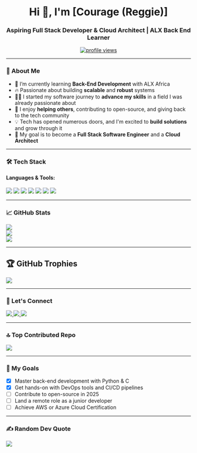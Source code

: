 <h1 align="center">Hi 👋, I'm [Courage (Reggie)]</h1>
<h3 align="center">Aspiring Full Stack Developer & Cloud Architect | ALX Back End Learner</h3>

<p align="center">
  <a href="https://github.com/yourusername">
    <img src="https://komarev.com/ghpvc/?username=yourusername&label=Profile%20views&color=0e75b6&style=flat" alt="profile views" />
  </a>
</p>

---

### 🌱 About Me

- 🎯 I’m currently learning **Back-End Development** with ALX Africa  
- 🔥 Passionate about building **scalable** and **robust** systems  
- 👨‍💻 I started my software journey to **advance my skills** in a field I was already passionate about  
- 🤝 I enjoy **helping others**, contributing to open-source, and giving back to the tech community  
- 💡 Tech has opened numerous doors, and I'm excited to **build solutions** and grow through it  
- 🚀 My goal is to become a **Full Stack Software Engineer** and a **Cloud Architect**

---

### 🛠️ Tech Stack

#### Languages & Tools:
<p>
  <img src="https://img.shields.io/badge/Python-3670A0?style=for-the-badge&logo=python&logoColor=white" />
  <img src="https://img.shields.io/badge/Bash-4EAA25?style=for-the-badge&logo=gnu-bash&logoColor=white" />
  <img src="https://img.shields.io/badge/C-00599C?style=for-the-badge&logo=c&logoColor=white" />
  <img src="https://img.shields.io/badge/JavaScript-F7DF1E?style=for-the-badge&logo=javascript&logoColor=black" />
  <img src="https://img.shields.io/badge/MySQL-4479A1?style=for-the-badge&logo=mysql&logoColor=white" />
  <img src="https://img.shields.io/badge/Linux-FCC624?style=for-the-badge&logo=linux&logoColor=black" />
  <img src="https://img.shields.io/badge/Git-F05032?style=for-the-badge&logo=git&logoColor=white" />
</p>

---

### 📈 GitHub Stats

![](https://github-readme-stats.vercel.app/api?username=r3ggi33dit&theme=dark&hide_border=true&include_all_commits=true&count_private=true)<br/>
![](https://nirzak-streak-stats.vercel.app/?user=r3ggi33dit&theme=dark&hide_border=true)<br/>
![](https://github-readme-stats.vercel.app/api/top-langs/?username=r3ggi33dit&theme=dark&hide_border=true&include_all_commits=true&count_private=true&layout=compact)

---

## 🏆 GitHub Trophies
![](https://github-profile-trophy.vercel.app/?username=r3ggi33dit&theme=radical&no-frame=false&no-bg=true&margin-w=4)

---

### 💬 Let's Connect

<p>
  <a href="mailto:youremail@example.com">
    <img src="https://img.shields.io/badge/Email-D14836?style=for-the-badge&logo=gmail&logoColor=white" />
  </a>
  <a href="https://www.linkedin.com/in/yourlinkedin/">
    <img src="https://img.shields.io/badge/LinkedIn-0077B5?style=for-the-badge&logo=linkedin&logoColor=white" />
  </a>
  <a href="https://twitter.com/yourhandle">
    <img src="https://img.shields.io/badge/Twitter-1DA1F2?style=for-the-badge&logo=twitter&logoColor=white" />
  </a>
</p>

---

### 🔝 Top Contributed Repo
![](https://github-contributor-stats.vercel.app/api?username=r3ggi33dit&limit=5&theme=dark&combine_all_yearly_contributions=true)

---

### 🎯 My Goals

- [x] Master back-end development with Python & C  
- [x] Get hands-on with DevOps tools and CI/CD pipelines  
- [ ] Contribute to open-source in 2025  
- [ ] Land a remote role as a junior developer  
- [ ] Achieve AWS or Azure Cloud Certification  

---

### ✍️ Random Dev Quote
![](https://quotes-github-readme.vercel.app/api?type=horizontal&theme=radical)
